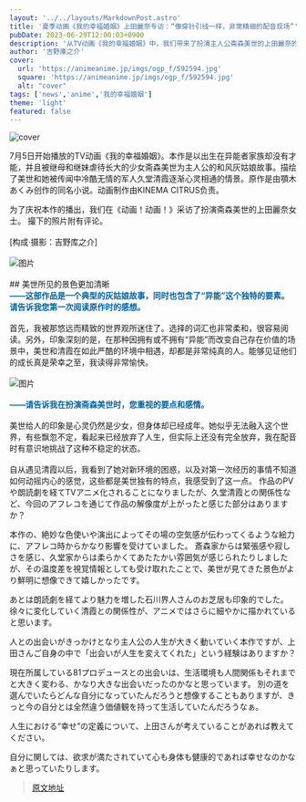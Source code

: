 ```yaml
---
layout: '../../layouts/MarkdownPost.astro'
title: '夏季动画《我的幸福婚姻》上田麗奈专访：“像穿针引线一样，非常精细的配音现场”'
pubDate: 2023-06-29T12:00:03+0900
description: '从TV动画《我的幸福婚姻》中，我们带来了扮演主人公斋森美世的上田麗奈的专访，附有独家照片。'
author: '吉野庫之介'
cover:
  url: 'https://animeanime.jp/imgs/ogp_f/592594.jpg'
  square: 'https://animeanime.jp/imgs/ogp_f/592594.jpg'
  alt: "cover"
tags: ['news','anime','我的幸福婚姻']
theme: 'light'
featured: false
---
```


![cover](https://animeanime.jp/imgs/ogp_f/592594.jpg)

7月5日开始播放的TV动画《我的幸福婚姻》。本作是以出生在异能者家族却没有才能，并且被继母和继妹虐待长大的少女斋森美世为主人公的和风灰姑娘故事。描绘了美世和她被传闻中冷酷无情的军人久堂清霞逐渐心灵相通的情景。原作是由顎木あくみ创作的同名小说。动画制作由KINEMA CITRUS负责。

为了庆祝本作的播出，我们在《动画！动画！》采访了扮演斋森美世的上田麗奈女士。
撮下的照片附有评论。<br><br>[构成·摄影：吉野库之介]<br><br>![图片](https://animeanime.jp/imgs/zoom/592590.jpg)<br><br>## 美世所见的景色更加清晰<br><span style="font-weight:bold; color:#00619d;">——这部作品是一个典型的灰姑娘故事，同时也包含了“异能”这个独特的要素。请告诉我您第一次阅读原作时的感想。</span><br><br>首先，我被那悠远而精致的世界观所迷住了。选择的词汇也非常柔和，很容易阅读。另外，印象深刻的是，在那种因拥有或不拥有“异能”而改变自己存在价值的场景中，美世和清霞在如此严酷的环境中相遇，却都是非常纯真的人。能够见证他们的成长真是荣幸之至，我读得非常愉快。<br><br>![图片](https://animeanime.jp/imgs/zoom/592591.jpg)<br><br><span style="font-weight:bold; color:#00619d;">——请告诉我在扮演斋森美世时，您重视的要点和感情。</span><br><br>美世给人的印象是心灵仍然是少女，但身体却已经成年。她似乎无法融入这个世界，有些飘忽不定，看起来已经放弃了人生，但实际上还没有完全放弃，我在配音时有意识地挑战了这种不稳定的状态。<br><br>自从遇见清霞以后，我看到了她对新环境的困惑，以及对第一次经历的事情不知道如何动摇内心的感觉，这些都是美世独有的特点，我感受到了这一点。
作品のPVや朗読劇を経てTVアニメ化されることになりましたが、久堂清霞との関係性など、今回のアフレコを通じて作品の解像度が上がったと感じた部分はありますか？

本作の、絶妙な色使いや演出によってその場の空気感が伝わってくるような絵力に、アフレコ時からかなり影響を受けていました。 斎森家からは緊張感や寂しさを感じ、久堂家からは柔らかくてあたたかい雰囲気が感じられたりしましたが、その温度差を視覚情報としても受け取れたことで、美世が見てきた景色がより鮮明に想像できて嬉しかったです。

あとは朗読劇を経てより魅力を増した石川界人さんのお芝居も印象的でした。 徐々に変化していく清霞との関係性が、アニメではさらに細やかに描かれていると思います。

人との出会いがきっかけとなり主人公の人生が大きく動いていく本作ですが、上田さんご自身の中で「出会いが人生を変えてくれた」という経験はありますか？

現在所属している81プロデュースとの出会いは、生活環境も人間関係もそれまでと大きく変わる、かなり大きな出会いだったのかなと思っています。 別の道を選んでいたらどんな自分になっていたんだろうと想像することもありますが、きっと今の自分とは全然違う価値観を持って生活していたんだろうなぁ。

人生における“幸せ”の定義について、上田さんが考えていることがあれば教えてください。

自分に関しては、欲求が満たされていて心も身体も健康的であれば幸せなのかなぁと思っていたりします。

>[原文地址](https://animeanime.jp/article/2023/06/29/78236.html)  